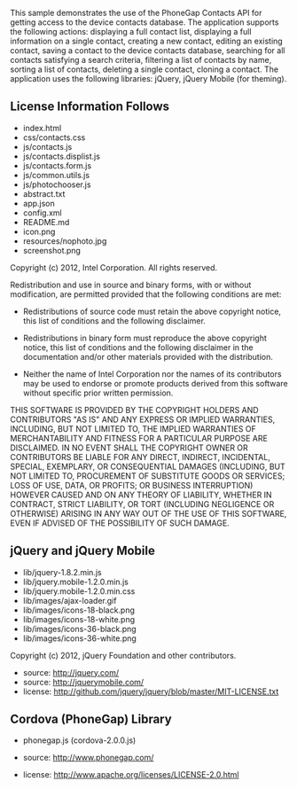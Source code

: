 This sample demonstrates the use of the PhoneGap Contacts API for getting
access to the device contacts database. 
The application supports the following actions: displaying a full contact list, displaying 
a full information on a single contact, creating a new contact, editing an existing contact, 
saving a contact to the device contacts database, searching for all contacts satisfying 
a search criteria, filtering a list of contacts by name, sorting a list of contacts, 
deleting a single contact, cloning a contact.
The application uses the following libraries: jQuery, jQuery Mobile (for theming).


License Information Follows
---------------------------
* index.html
* css/contacts.css
* js/contacts.js
* js/contacts.displist.js
* js/contacts.form.js
* js/common.utils.js
* js/photochooser.js
* abstract.txt
* app.json
* config.xml
* README.md
* icon.png
* resources/nophoto.jpg
* screenshot.png

Copyright (c) 2012, Intel Corporation. All rights reserved.

Redistribution and use in source and binary forms, with or without modification, 
are permitted provided that the following conditions are met:

- Redistributions of source code must retain the above copyright notice, 
  this list of conditions and the following disclaimer.

- Redistributions in binary form must reproduce the above copyright notice, 
  this list of conditions and the following disclaimer in the documentation 
  and/or other materials provided with the distribution.

- Neither the name of Intel Corporation nor the names of its contributors 
  may be used to endorse or promote products derived from this software 
  without specific prior written permission.

THIS SOFTWARE IS PROVIDED BY THE COPYRIGHT HOLDERS AND CONTRIBUTORS "AS IS" 
AND ANY EXPRESS OR IMPLIED WARRANTIES, INCLUDING, BUT NOT LIMITED TO, 
THE IMPLIED WARRANTIES OF MERCHANTABILITY AND FITNESS FOR A PARTICULAR PURPOSE 
ARE DISCLAIMED. IN NO EVENT SHALL THE COPYRIGHT OWNER OR CONTRIBUTORS BE 
LIABLE FOR ANY DIRECT, INDIRECT, INCIDENTAL, SPECIAL, EXEMPLARY, OR 
CONSEQUENTIAL DAMAGES (INCLUDING, BUT NOT LIMITED TO, PROCUREMENT OF SUBSTITUTE 
GOODS OR SERVICES; LOSS OF USE, DATA, OR PROFITS; OR BUSINESS INTERRUPTION) 
HOWEVER CAUSED AND ON ANY THEORY OF LIABILITY, WHETHER IN CONTRACT, STRICT 
LIABILITY, OR TORT (INCLUDING NEGLIGENCE OR OTHERWISE) ARISING IN ANY WAY OUT 
OF THE USE OF THIS SOFTWARE, EVEN IF ADVISED OF THE POSSIBILITY OF SUCH DAMAGE.


jQuery and jQuery Mobile
------------------------
* lib/jquery-1.8.2.min.js
* lib/jquery.mobile-1.2.0.min.js 
* lib/jquery.mobile-1.2.0.min.css
* lib/images/ajax-loader.gif
* lib/images/icons-18-black.png
* lib/images/icons-18-white.png
* lib/images/icons-36-black.png
* lib/images/icons-36-white.png

Copyright (c) 2012, jQuery Foundation and other contributors.

* source:  http://jquery.com/
* source:  http://jquerymobile.com/
* license:  http://github.com/jquery/jquery/blob/master/MIT-LICENSE.txt


Cordova (PhoneGap) Library
--------------------------
* phonegap.js (cordova-2.0.0.js)

* source:  http://www.phonegap.com/
* license:  http://www.apache.org/licenses/LICENSE-2.0.html